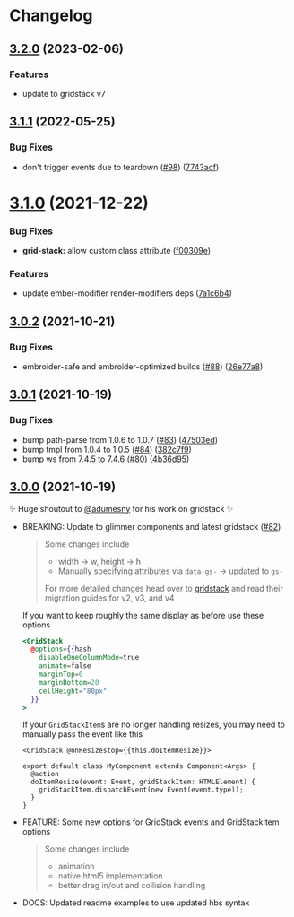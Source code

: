 # Changelog

## [3.2.0](https://github.com/yahoo/ember-gridstack/compare/v3.1.1...v3.2.0) (2023-02-06)

### Features

- update to gridstack v7

## [3.1.1](https://github.com/yahoo/ember-gridstack/compare/v3.1.0...v3.1.1) (2022-05-25)

### Bug Fixes

- don't trigger events due to teardown ([#98](https://github.com/yahoo/ember-gridstack/issues/98)) ([7743acf](https://github.com/yahoo/ember-gridstack/commit/7743acf900e433f2f74507e527aa41b46b8692c7))

# [3.1.0](https://github.com/yahoo/ember-gridstack/compare/v3.0.2...v3.1.0) (2021-12-22)

### Bug Fixes

- **grid-stack:** allow custom class attribute ([f00309e](https://github.com/yahoo/ember-gridstack/commit/f00309ef9e016fe0e90e024b78c48b2dc1dd6e79))

### Features

- update ember-modifier render-modifiers deps ([7a1c6b4](https://github.com/yahoo/ember-gridstack/commit/7a1c6b40120b8c99af1aa1769b985232b83af3e6))

## [3.0.2](https://github.com/yahoo/ember-gridstack/compare/v3.0.1...v3.0.2) (2021-10-21)

### Bug Fixes

- embroider-safe and embroider-optimized builds ([#88](https://github.com/yahoo/ember-gridstack/issues/88)) ([26e77a8](https://github.com/yahoo/ember-gridstack/commit/26e77a867a146eeaf949b4c89697593d3872865c))

## [3.0.1](https://github.com/yahoo/ember-gridstack/compare/v3.0.0...v3.0.1) (2021-10-19)

### Bug Fixes

- bump path-parse from 1.0.6 to 1.0.7 ([#83](https://github.com/yahoo/ember-gridstack/issues/83)) ([47503ed](https://github.com/yahoo/ember-gridstack/commit/47503edc97fc8ab280a619fc6370cfa0ee1d0956))
- bump tmpl from 1.0.4 to 1.0.5 ([#84](https://github.com/yahoo/ember-gridstack/issues/84)) ([382c7f9](https://github.com/yahoo/ember-gridstack/commit/382c7f91ec5a49abee9be52bb230b271bdf17e7d))
- bump ws from 7.4.5 to 7.4.6 ([#80](https://github.com/yahoo/ember-gridstack/issues/80)) ([4b36d95](https://github.com/yahoo/ember-gridstack/commit/4b36d95637f84c282af730d651588a1f41c1ba55))

## [3.0.0](https://github.com/yahoo/ember-gridstack/compare/v2.1.0...v3.0.0) (2021-10-19)

✨ Huge shoutout to [@adumesny](https://github.com/adumesny) for his work on gridstack ✨

- BREAKING: Update to glimmer components and latest gridstack ([#82])

  > Some changes include
  >
  > - width -> w, height -> h
  > - Manually specifying attributes via `data-gs-` -> updated to `gs-`
  >
  > For more detailed changes head over to [gridstack](https://github.com/gridstack/gridstack.js/#migrating-to-v2) and read their migration guides for v2, v3, and v4

  If you want to keep roughly the same display as before use these options

  ```hbs
  <GridStack
    @options={{hash
      disableOneColumnMode=true
      animate=false
      marginTop=0
      marginBottom=20
      cellHeight="80px"
    }}
  >
  ```

  If your `GridStackItem`s are no longer handling resizes, you may need to manually pass the event like this

  ```
  <GridStack @onResizestop={{this.doItemResize}}>
  ```

  ```
  export default class MyComponent extends Component<Args> {
    @action
    doItemResize(event: Event, gridStackItem: HTMLElement) {
      gridStackItem.dispatchEvent(new Event(event.type));
    }
  }
  ```

- FEATURE: Some new options for GridStack events and GridStackItem options
  > Some changes include
  >
  > - animation
  > - native html5 implementation
  > - better drag in/out and collision handling
- DOCS: Updated readme examples to use updated hbs syntax

[#82]: https://github.com/yahoo/ember-gridstack/pull/82
